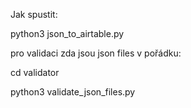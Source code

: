 Jak spustit:

python3 json_to_airtable.py

pro validaci zda jsou json files v pořádku:

cd validator

python3 validate_json_files.py
